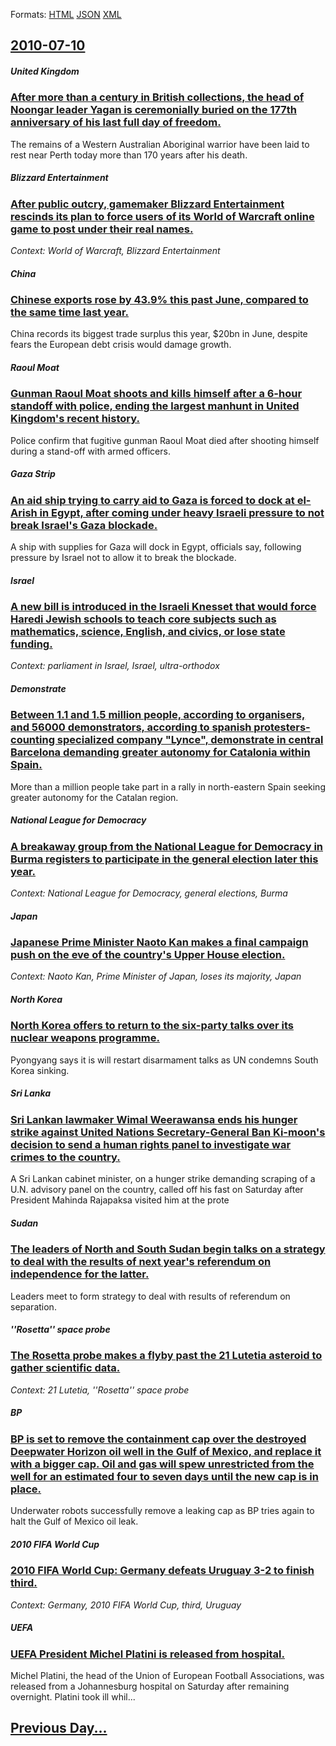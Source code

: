 
Formats: [HTML](2010/07/10/index.html)  [JSON](2010/07/10/index.json)  [XML](2010/07/10/index.xml)  

## [2010-07-10](/news/2010/07/10/index.md)

##### United Kingdom
### [After more than a century in British collections, the head of Noongar leader Yagan is ceremonially buried on the 177th anniversary of his last full day of freedom. ](/news/2010/07/10/after-more-than-a-century-in-british-collections-the-head-of-noongar-leader-yagan-is-ceremonially-buried-on-the-177th-anniversary-of-his-la.md)
The remains of a Western Australian Aboriginal warrior have been laid to rest near Perth today more than 170 years after his death.

##### Blizzard Entertainment
### [After public outcry, gamemaker Blizzard Entertainment rescinds its plan to force users of its World of Warcraft online game to post under their real names. ](/news/2010/07/10/after-public-outcry-gamemaker-blizzard-entertainment-rescinds-its-plan-to-force-users-of-its-world-of-warcraft-online-game-to-post-under-th.md)
_Context: World of Warcraft, Blizzard Entertainment_

##### China
### [Chinese exports rose by 43.9% this past June, compared to the same time last year. ](/news/2010/07/10/chinese-exports-rose-by-43-9-this-past-june-compared-to-the-same-time-last-year.md)
China records its biggest trade surplus this year, $20bn in June, despite fears the European debt crisis would damage growth.

##### Raoul Moat
### [Gunman Raoul Moat shoots and kills himself after a 6-hour standoff with police, ending the largest manhunt in United Kingdom's recent history. ](/news/2010/07/10/gunman-raoul-moat-shoots-and-kills-himself-after-a-6-hour-standoff-with-police-ending-the-largest-manhunt-in-united-kingdom-s-recent-histor.md)
Police confirm that fugitive gunman Raoul Moat died after shooting himself during a stand-off with armed officers.

##### Gaza Strip
### [An aid ship trying to carry aid to Gaza is forced to dock at el-Arish in Egypt, after coming under heavy Israeli pressure to not break Israel's Gaza blockade. ](/news/2010/07/10/an-aid-ship-trying-to-carry-aid-to-gaza-is-forced-to-dock-at-el-arish-in-egypt-after-coming-under-heavy-israeli-pressure-to-not-break-israe.md)
A ship with supplies for Gaza will dock in Egypt, officials say, following pressure by Israel not to allow it to break the blockade.

##### Israel
### [A new bill is introduced in the Israeli Knesset that would force Haredi Jewish schools to teach core subjects such as mathematics, science, English, and civics, or lose state funding. ](/news/2010/07/10/a-new-bill-is-introduced-in-the-israeli-knesset-that-would-force-haredi-jewish-schools-to-teach-core-subjects-such-as-mathematics-science.md)
_Context: parliament in Israel, Israel, ultra-orthodox_

##### Demonstrate
### [Between 1.1 and 1.5 million people, according to organisers, and 56000 demonstrators, according to spanish protesters-counting specialized company "Lynce", demonstrate in central Barcelona demanding greater autonomy for Catalonia within Spain. ](/news/2010/07/10/between-1-1-and-1-5-million-people-according-to-organisers-and-56000-demonstrators-according-to-spanish-protesters-counting-specialized-c.md)
More than a million people take part in a rally in north-eastern Spain seeking greater autonomy for the Catalan region.

##### National League for Democracy
### [A breakaway group from the National League for Democracy in Burma registers to participate in the general election later this year. ](/news/2010/07/10/a-breakaway-group-from-the-national-league-for-democracy-in-burma-registers-to-participate-in-the-general-election-later-this-year.md)
_Context: National League for Democracy, general elections, Burma_

##### Japan
### [Japanese Prime Minister Naoto Kan makes a final campaign push on the eve of the country's Upper House election. ](/news/2010/07/10/japanese-prime-minister-naoto-kan-makes-a-final-campaign-push-on-the-eve-of-the-country-s-upper-house-election.md)
_Context: Naoto Kan, Prime Minister of Japan, loses its majority, Japan_

##### North Korea
### [North Korea offers to return to the six-party talks over its nuclear weapons programme. ](/news/2010/07/10/north-korea-offers-to-return-to-the-six-party-talks-over-its-nuclear-weapons-programme.md)
Pyongyang says it is will restart disarmament talks as UN condemns South Korea sinking.

##### Sri Lanka
### [Sri Lankan lawmaker Wimal Weerawansa ends his hunger strike against United Nations Secretary-General Ban Ki-moon's decision to send a human rights panel to investigate war crimes to the country. ](/news/2010/07/10/sri-lankan-lawmaker-wimal-weerawansa-ends-his-hunger-strike-against-united-nations-secretary-general-ban-ki-moon-s-decision-to-send-a-human.md)
A Sri Lankan cabinet minister, on a hunger strike demanding scraping of a U.N. advisory panel on the country, called off his fast on Saturday after President Mahinda Rajapaksa visited him at the prote

##### Sudan
### [The leaders of North and South Sudan begin talks on a strategy to deal with the results of next year's referendum on independence for the latter. ](/news/2010/07/10/the-leaders-of-north-and-south-sudan-begin-talks-on-a-strategy-to-deal-with-the-results-of-next-year-s-referendum-on-independence-for-the-la.md)
Leaders meet to form strategy to deal with results of referendum on separation.

##### ''Rosetta'' space probe
### [The Rosetta probe makes a flyby past the 21 Lutetia asteroid to gather scientific data. ](/news/2010/07/10/the-rosetta-probe-makes-a-flyby-past-the-21-lutetia-asteroid-to-gather-scientific-data.md)
_Context: 21 Lutetia, ''Rosetta'' space probe_

##### BP
### [BP is set to remove the containment cap over the destroyed Deepwater Horizon oil well in the Gulf of Mexico, and replace it with a bigger cap. Oil and gas will spew unrestricted from the well for an estimated four to seven days until the new cap is in place. ](/news/2010/07/10/bp-is-set-to-remove-the-containment-cap-over-the-destroyed-deepwater-horizon-oil-well-in-the-gulf-of-mexico-and-replace-it-with-a-bigger-ca.md)
Underwater robots successfully remove a leaking cap as BP tries again to halt the Gulf of Mexico oil leak.

##### 2010 FIFA World Cup
### [2010 FIFA World Cup: Germany defeats Uruguay 3-2 to finish third. ](/news/2010/07/10/2010-fifa-world-cup-germany-defeats-uruguay-3-2-to-finish-third.md)
_Context: Germany, 2010 FIFA World Cup, third, Uruguay_

##### UEFA
### [UEFA President Michel Platini is released from hospital. ](/news/2010/07/10/uefa-president-michel-platini-is-released-from-hospital.md)
Michel&#x20;Platini,&#x20;the&#x20;head&#x20;of&#x20;the&#x20;Union&#x20;of&#x20;European&#x20;Football&#x20;Associations,&#x20;was&#x20;released&#x20;from&#x20;a&#x20;Johannesburg&#x20;hospital&#x20;on&#x20;Saturday&#x20;after&#x20;remaining&#x20;overnight.&#x20;Platini&#x20;took&#x20;ill&#x20;whil...

## [Previous Day...](/news/2010/07/9/index.md)

